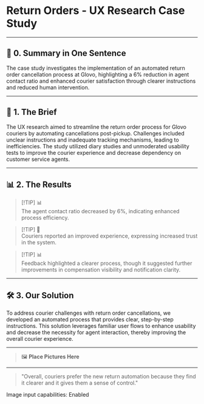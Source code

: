 # Return Orders - UX Research Case Study

---

## 📖 **0. Summary in One Sentence**

The case study investigates the implementation of an automated return order cancellation process at Glovo, highlighting a 6% reduction in agent contact ratio and enhanced courier satisfaction through clearer instructions and reduced human intervention.

---

## 💬 **1. The Brief**

The UX research aimed to streamline the return order process for Glovo couriers by automating cancellations post-pickup. Challenges included unclear instructions and inadequate tracking mechanisms, leading to inefficiencies. The study utilized diary studies and unmoderated usability tests to improve the courier experience and decrease dependency on customer service agents.

---

## 📊 **2. The Results**

> [!TIP] 📊  
> The agent contact ratio decreased by 6%, indicating enhanced process efficiency.

> [!TIP] 💬  
> Couriers reported an improved experience, expressing increased trust in the system.

> [!TIP] 📊  
> Feedback highlighted a clearer process, though it suggested further improvements in compensation visibility and notification clarity.

---

## 🛠️ **3. Our Solution**

To address courier challenges with return order cancellations, we developed an automated process that provides clear, step-by-step instructions. This solution leverages familiar user flows to enhance usability and decrease the necessity for agent interaction, thereby improving the overall courier experience.

---

> 🖼️ **Place Pictures Here**  

---

> "Overall, couriers prefer the new return automation because they find it clearer and it gives them a sense of control."  

Image input capabilities: Enabled
